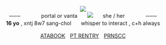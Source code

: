 <p align="center"><img src="https://images2.imgbox.com/df/cd/Nzi2HI5i_o.png">
<br>─── ㅤㅤㅤㅤportal or vantaㅤㅤ<img src="https://gifcity.carrd.co/assets/images/gallery309/56da82a9.gif?v=dc8076d6">ㅤㅤshe / her ㅤㅤㅤㅤ───
<br><B>16 yo</B> , xntj 8w7 sang-cholㅤㅤwhisper to interact , c+h always</br>

<p align="center"><a href="https://portal.atabook.org/">ATABOOK</a>ㅤ<a href="https://rentry.co/angelofdarkness">PT RENTRY</a>ㅤ<a href="https://pronouns.cc/@anchor">PRNSCC</a></p>

